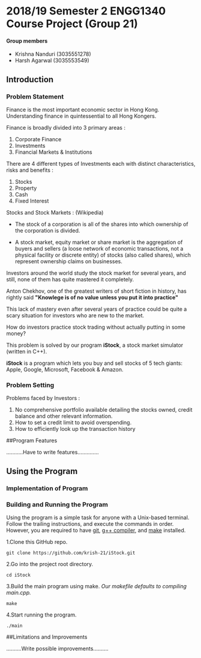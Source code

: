 # 2018/19 Semester 2 ENGG1340 Course Project (Group 21)

#### Group members
- Krishna Nanduri (3035551278)
- Harsh Agarwal (3035553549)


## Introduction


### Problem Statement

Finance is the most important economic sector in Hong Kong. Understanding finance in quintessential to all Hong Kongers.

Finance is broadly divided into 3 primary areas :

1. Corporate Finance
2. Investments
3. Financial Markets & Institutions


There are 4 different types of Investments each with distinct characteristics, risks and benefits :

1. Stocks
2. Property
3. Cash
4. Fixed Interest


Stocks and Stock Markets : (Wikipedia)

- The stock of a corporation is all of the shares into which ownership of the corporation is divided.

- A stock market, equity market or share market is the aggregation of buyers and sellers (a loose network of economic transactions, not a physical facility or discrete entity) of stocks (also called shares), which represent ownership claims on businesses.


Investors around the world study the stock market for several years, and still, none of them has quite mastered it completely.

Anton Chekhov, one of the greatest writers of short fiction in history, has rightly said **"Knowlege is of no value unless you put it into practice"**


This lack of mastery even after several years of practice could be quite a scary situation for investors who are new to the market.

How do investors practice stock trading without actually putting in some money?

This problem is solved by our program **iStock**, a stock market simulator (written in C++).

**iStock** is a program which lets you buy and sell stocks of 5 tech giants: Apple, Google, Microsoft, Facebook & Amazon.


### Problem Setting

Problems faced by Investors :

1. No comprehensive portfolio available detailing the stocks owned, credit balance and other relevant information.
2. How to set a credit limit to avoid overspending.
3. How to efficiently look up the transaction history


##Program Features

...........Have to write features..............


## Using the Program


### Implementation of Program




### Building and Running the Program

Using the program is a simple task for anyone with a Unix-based terminal. Follow the trailing instructions, and execute the commands in order. 
However, you are required to have [git](https://www.atlassian.com/git/tutorials/install-git), [g++ compiler](https://www.cs.odu.edu/~zeil/cs250PreTest/latest/Public/installingACompiler/), and [make](https://www.gnu.org/software/make/) installed.


1.Clone this GitHub repo.

`git clone https://github.com/krish-21/iStock.git`

2.Go into the project root directory.

`cd iStock`

3.Build the main program using make. *Our makefile defaults to compiling main.cpp.*

`make`

4.Start running the program.

`./main`


##Limitations and Improvements

..........Write possible improvements..........
